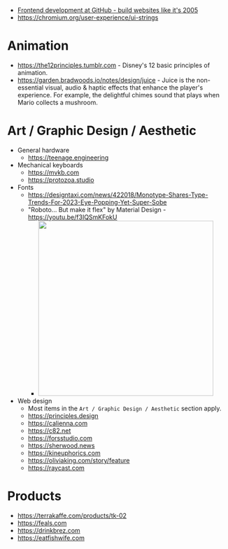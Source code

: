 - [Frontend development at GitHub - build websites like it's 2005](https://archive.ph/NoBLj)
- https://chromium.org/user-experience/ui-strings

# Animation

- https://the12principles.tumblr.com - Disney's 12 basic principles of animation.
- https://garden.bradwoods.io/notes/design/juice - Juice is the non-essential visual, audio & haptic effects that enhance the player's experience. For example, the delightful chimes sound that plays when Mario collects a mushroom.

# Art / Graphic Design / Aesthetic

- General hardware
  - https://teenage.engineering
- Mechanical keyboards
  - https://mvkb.com
  - https://protozoa.studio
- Fonts
  - https://designtaxi.com/news/422018/Monotype-Shares-Type-Trends-For-2023-Eye-Popping-Yet-Super-Sobe
  - "Roboto... But make it flex" by Material Design - https://youtu.be/f3IQSmKFokU
    - <img src="https://user-images.githubusercontent.com/586779/228082836-b2be2ad7-d934-46ff-bd3e-fcb118e5e6af.png" width="400">
- Web design
  - Most items in the `Art / Graphic Design / Aesthetic` section apply.
  - https://principles.design
  - https://calienna.com
  - https://c82.net
  - https://forsstudio.com
  - https://sherwood.news
  - https://kineuphorics.com
  - https://oliviaking.com/story/feature
  - https://raycast.com

# Products

- https://terrakaffe.com/products/tk-02
- https://feals.com
- https://drinkbrez.com
- https://eatfishwife.com
